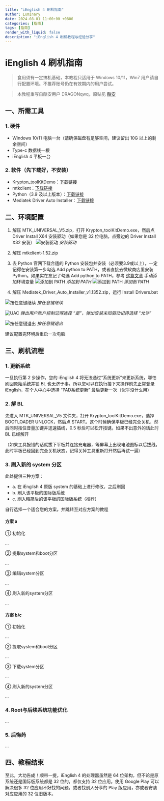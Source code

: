 ```yaml
---
title: "iEnglish 4 刷机指南"
author: Luminary
date: 2024-08-01 11:00:00 +0800
categories: [指南]
tags: [指南]
render_with_liquid: false
description: "iEnglish 4 刷机教程与经验分享"
---
```


# iEnglish 4 刷机指南

> 食用须有一定搞机基础，本教程只适用于 Windows 10/11，Win7 用户请自行配置环境。不推荐账号仍在有效期内的用户尝试。

> 本教程重写自酷安用户 DRAGONqwq，原贴见 [酷安](https://www.coolapk.com/feed/42529309?shareKey=MTE1YzZkNDJkMWIzNjQ2NzZlNGQ~)

## 一、所需工具

### 1. 硬件

- Windows 10/11 电脑一台（请确保磁盘有足够空间，建议留出 10G 以上的剩余空间）
- Type-c 数据线一根
- iEnglish 4 平板一台

### 2. 软件（先下载好，不安装）

- Krypton_toolKitDemo：[下载链接](https://hmldxhz.lanzoub.com/ihz9w06g5lxc)
- mtkclient：[下载链接](https://hmldxhz.lanzoub.com/iPBPV06g5ita)
- Python（3.9 及以上版本）：[下载链接](https://www.python.org/downloads/release/python-3913/)
- Mediatek Driver Auto Installer：[下载链接](https://hmldxhz.lanzoub.com/iZNCC0k7t9ij)

## 二、环境配置

1. 解压 MTK_UNIVERSAL_V5.zip，打开 Krypton_toolKitDemo.exe，然后点 Driver Install X64 安装驱动（如果您是 32 位电脑，点旁边的 Driver Install X32 安装）
![安装驱动](/assets/posts/2024-08-01-iEnglish4刷机指南/installDriver.png)
_安装驱动_

2. 解压 mtkclient-1.52.zip

3. 去 Python 官网下载合适的 Python 安装包并安装（必须要3.9或以上），一定记得在安装第一步勾选 Add python to PATH，或者直接去微软商店里安装 Python。如果实在忘记了勾选 Add python to PATH，参考 [这篇文章](https://blog.csdn.net/weixin_43222476/article/details/101544242) 手动添加环境变量
![添加到 PATH](/assets/posts/2024-08-01-iEnglish4刷机指南/addToPATH1.png)
_添加到 PATH_
![添加到 PATH](/assets/posts/2024-08-01-iEnglish4刷机指南/addToPATH2.png)
_添加到 PATH_

4. 解压 Mediatek_Driver_Auto_Installer_v1.1352.zip，运行 Install Drivers.bat

![按任意键继续](/assets/posts/2024-08-01-iEnglish4刷机指南/pressToContinue.png)
_按任意键继续_

![UAC](/assets/posts/2024-08-01-iEnglish4刷机指南/UAC.png)
_弹出用户账户控制记得选择 “是”，弹出安装未知驱动记得选择 “允许”_

![按任意键退出](/assets/posts/2024-08-01-iEnglish4刷机指南/pressToExit.png)
_按任意键退出_

建议配置完环境后重启一次电脑

## 三、刷机流程

### 1. 更新系统

一旦执行第 2 步操作，您的 iEnglish 4 将无法通过“系统更新”来更新系统，哪怕刷回原始系统并锁 BL 也无济于事。所以您可以在执行接下来操作前先正常登录 iEnglish，在个人中心中选择 “PAD系统更新” 最后更新一次（似乎没什么用）

### 2. 解 BL

先进入 MTK_UNIVERSAL_V5 文件夹，打开 Krypton_toolKitDemo.exe，选择 BOOTLOADER UNLOCK，然后点 START。这个时候确保平板已经完全关机，然后同时按住音量加键并迅速插线，0.5 秒后可以松开按键。如果不出意外的话此时 BL 已经解开

（如果工具报错的话就拔下平板并连接充电器，等屏幕上出现电池图标以后拔线。此时平板已经回到完全关机状态，记得关掉工具重新打开然后再试一遍）

### 3. 刷入新的 system 分区

此处提供三种方案：

- a. 在 iEnglish 4 原版 system 的基础上进行修改，之后刷回
- b. 刷入该平板的国际版系统
- c. 刷入精简后的该平板的国际版系统（推荐）

自行选择一个适合您的方案，并跳转至对应方案的教程

#### 方案 a

① 初始化

...

② 提取system和boot分区

...

③ 编辑system分区

...

④ 刷入新的system分区

...

#### 方案 b/c

① 初始化

...

② 提取system和boot分区

...

③ 下载system分区

...

④ 刷入新的system分区

...

### 4. Root与后续系统功能优化

...

### 5. 后悔药

...

## 四、教程结束

至此，大功告成！顺带一提，iEnglish 4 的处理器虽然是 64 位架构，但不论是原系统还是国际版系统都是 32 位的，都仅支持 32 位应用。使用 Google Play 可以解决很多 32 位应用不好找的问题，或者找别人分享的 Play 版应用，亦或者安装对应应用的 32 位旧版本。
